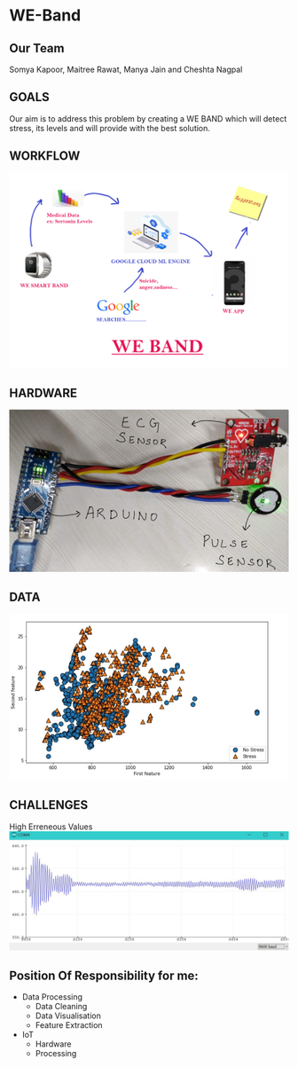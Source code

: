 # WE-Band
## Our Team
Somya Kapoor, Maitree Rawat, Manya Jain and Cheshta Nagpal

## GOALS
Our aim is to address this problem by creating a WE BAND which will detect stress, its levels and will provide with the best solution.

## WORKFLOW
![WORKFLOW](https://github.com/somya-kapoor/WE-Band/blob/master/Images/we-band.png)

## HARDWARE
![HARDWARE](https://github.com/somya-kapoor/WE-Band/blob/master/Images/hardware.png)

## DATA
![DATA](https://github.com/somya-kapoor/WE-Band/blob/master/Images/data.jpg)
## CHALLENGES
High Erreneous Values 
![CHALLENGES](https://github.com/somya-kapoor/WE-Band/blob/master/Images/ecg_error.jpg)
## Position Of Responsibility for me:
- Data Processing
  - Data Cleaning
  - Data Visualisation
  - Feature Extraction
- IoT 
  - Hardware
  - Processing
  
